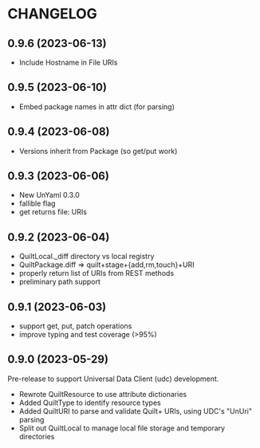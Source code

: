 # CHANGELOG

## 0.9.6 (2023-06-13)

- Include Hostname in File URIs

## 0.9.5 (2023-06-10)

- Embed package names in attr dict (for parsing)

## 0.9.4 (2023-06-08)

- Versions inherit from Package (so get/put work)

## 0.9.3 (2023-06-06)

- New UnYaml 0.3.0
- fallible flag
- get returns file: URIs

## 0.9.2 (2023-06-04)

- QuiltLocal._diff directory vs local registry
- QuiltPackage.diff => quilt+stage+{add,rm,touch}+URI
- properly return list of URIs from REST methods
- preliminary path support

## 0.9.1 (2023-06-03)

- support get, put, patch operations
- improve typing and test coverage (>95%)

## 0.9.0 (2023-05-29)

Pre-release to support Universal Data Client (udc) development.

- Rewrote QuiltResource to use attribute dictionaries
- Added QuiltType to identify resource types
- Added QuiltURI to parse and validate Quilt+ URIs, using UDC's "UnUri" parsing
- Split out QuiltLocal to manage local file storage and temporary directories
